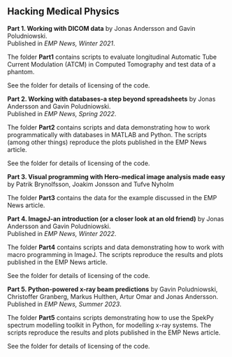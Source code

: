 ## Hacking Medical Physics ##

**Part 1. Working with DICOM data** by Jonas Andersson and Gavin Poludniowski.<br>
Published in *EMP News, Winter 2021*.
 
 The folder **Part1** contains scripts to evaluate longitudinal Automatic Tube Current Modulation (ATCM) in Computed Tomography and test data of a phantom.
 
 See the folder for details of licensing of the code.
 
**Part 2. Working with databases-a step beyond spreadsheets** by Jonas Andersson and Gavin Poludniowski.<br>
Published in *EMP News, Spring 2022*.
 
 The folder **Part2** contains scripts and data demonstrating how to work programmatically with databases in MATLAB and Python. The scripts (among other things) reproduce the plots published in the EMP News article.
 
 See the folder for details of licensing of the code.

**Part 3. Visual programming with Hero-medical image analysis made easy** by Patrik Brynolfsson, Joakim Jonsson and Tufve Nyholm

 The folder **Part3** contains the data for the example discussed in the EMP News article. 
 
**Part 4. ImageJ-an introduction (or a closer look at an old friend)** by Jonas Andersson and Gavin Poludniowski.<br>
Published in *EMP News, Winter 2022*.
 
 The folder **Part4** contains scripts and data demonstrating how to work with macro programming in ImageJ. The scripts reproduce the results and plots published in the EMP News article.
 
 See the folder for details of licensing of the code.

**Part 5. Python-powered x-ray beam predictions** by Gavin Poludniowski, Christoffer Granberg, Markus Hulthen, Artur Omar and Jonas Andersson.<br>
Published in *EMP News, Summer 2023*.
 
 The folder **Part5** contains scripts demonstrating how to use the SpekPy spectrum modelling toolkit in Python, for modelling x-ray systems. The scripts reproduce the results and plots published in the EMP News article.
 
 See the folder for details of licensing of the code.
